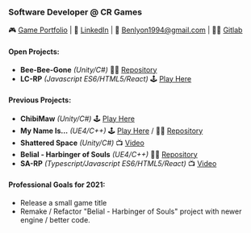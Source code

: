 ### Software Developer @ CR Games

🎮 [Game Portfolio](https://karner.itch.io/) | 👔 [LinkedIn](https://www.linkedin.com/in/blyon94/) | 💬 Benlyon1994@gmail.com | 👨‍💻 [Gitlab](https://gitlab.com/benlyon1994)

#### [](https://github.com/BKarner#self-learning)Open Projects:
- **Bee-Bee-Gone** *(Unity/C#)* 👨‍💻 [Repository](https://github.com/BKarner/Bee-Bee-Gone)
- **LC-RP** *(Javascript ES6/HTML5/React)* 🕹 [Play Here](https://lc-rp.mp/)

#### [](https://github.com/BKarner#project-manifest)Previous Projects:
- **ChibiMaw** *(Unity/C#)* 🕹 [Play Here](https://karner.itch.io/chibimaw)
- **My Name Is...** *(UE4/C++)* 🕹 [Play Here](https://el-fideo-rubio.itch.io/my-name-is) / 👨‍💻 [Repository](https://github.com/elfideorubio/ECjam3)
- **Shattered Space** *(Unity/C#)* 📺 [Video](https://www.youtube.com/watch?v=joWyH7boFzQ)
- **Belial - Harbinger of Souls** *(UE4/C++)* 👨‍💻 [Repository](https://github.com/BKarner/Belial-Harbinger-of-Souls)
- **SA-RP** *(Typescript/Javascript ES6/HTML5/React)* 📺 [Video](https://www.youtube.com/watch?v=VcOfJ1SrRpA)

#### [](https://github.com/BKarner#goals) Professional Goals for 2021:
- Release a small game title
- Remake / Refactor "Belial - Harbinger of Souls" project with newer engine / better code.
